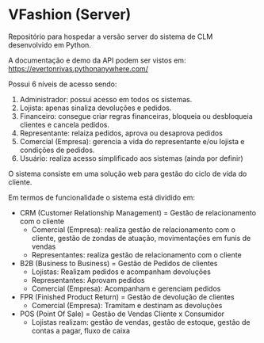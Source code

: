 # VFashion (Server)

Repositório para hospedar a versão server do sistema de CLM desenvolvido em Python.

A documentação e demo da API podem ser vistos em:
https://evertonrivas.pythonanywhere.com/

Possui 6 níveis de acesso sendo:
1. Administrador: possui acesso em todos os sistemas.
2. Lojista: apenas sinaliza devoluções e pedidos.
3. Financeiro: consegue criar regras financeiras, bloqueia ou desbloqueia clientes e cancela pedidos.
4. Representante: relaiza pedidos, aprova ou desaprova pedidos
5. Comercial (Empresa): gerencia a vida do representante e/ou lojista e condições de pedidos.
6. Usuário: realiza acesso simplificado aos sistemas (ainda por definir)

O sistema consiste em uma solução web para gestão do ciclo de vida do cliente. 

Em termos de funcionalidade o sistema está dividido em:
- CRM (Customer Relationship Management) = Gestão de relacionamento com o cliente
   * Comercial (Empresa): realiza gestão de relacionamento com o cliente, gestão de zondas de atuação, movimentações em funis de vendas
   * Representantes: realiza gestão de relacionamento com o cliente
- B2B (Business to Business) = Gestão de Pedidos de clientes
   * Lojistas: Realizam pedidos e acompanham devoluções
   * Representantes: Aprovam pedidos
   * Comercial (Empresa): Acompanham e gerenciam pedidos
- FPR (Finished Product Return) = Gestão de devolução de clientes
   * Comercial (Empresa): Tramitam e destinam as devoluções
- POS (Point Of Sale) = Gestão de Vendas Cliente x Consumidor
   * Lojistas realizam: gestão de vendas, gestão de estoque, gestão de contas a pagar, fluxo de caixa
